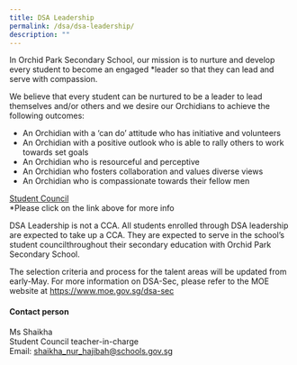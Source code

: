 ```yaml
---
title: DSA Leadership
permalink: /dsa/dsa-leadership/
description: ""
---
```

<p>In Orchid Park Secondary School, our mission is to nurture and develop every student to become an engaged *leader so that they can lead and serve with compassion.</p>

<p>We believe that every student can be nurtured to be a leader to lead themselves and/or others and we desire our Orchidians to achieve the following outcomes:</p>
<ul>
<li>An Orchidian with a ‘can do’ attitude who has initiative and volunteers</li>
<li>An Orchidian with a positive outlook who is able to rally others to work towards set goals</li>
<li>An Orchidian who is resourceful and perceptive</li>
<li>An Orchidian who fosters collaboration and values diverse views</li>
<li>An Orchidian who is compassionate towards their fellow men</li>
</ul>

<p><a href="/our-engaged-learners/student-leadership/o-p-student-council" target="_blank" rel="noopener">Student Council</a><br>*Please click on the link above for more info</p>

<p>DSA Leadership is not a CCA. All students enrolled through DSA leadership are&nbsp;expected to take up a CCA. They are expected to serve in the school’s student councilthroughout their secondary education with Orchid Park Secondary School.</p>

<p>The selection criteria and process for the talent areas will be updated from early-May. For more information on DSA-Sec, please refer to the MOE website at <a href="https://www.moe.gov.sg/dsa-sec">https://www.moe.gov.sg/dsa-sec</a></p>

<h4>Contact person</h4>
<p>Ms Shaikha<br>Student Council teacher-in-charge<br>Email: <a href="mailto:shaikha_nur_hajibah@schools.gov.sg">shaikha_nur_hajibah@schools.gov.sg</a></p>